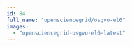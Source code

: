 ```yaml
---
id: 84
full_name: "opensciencegrid/osgvo-el6"
images: 
  - "opensciencegrid-osgvo-el6-latest"
---
```

